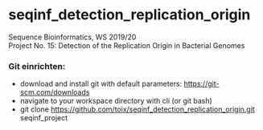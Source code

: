 # seqinf_detection_replication_origin
Sequence Bioinformatics, WS 2019/20<br/>
Project No. 15: Detection of the Replication Origin in Bacterial Genomes

### Git einrichten:
* download and install git with default parameters: https://git-scm.com/downloads<br/>
* navigate to your workspace directory with cli (or git bash)<br/>
* git clone https://github.com/toix/seqinf_detection_replication_origin.git seqinf_project<br/>
